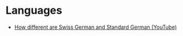 # Languages

* [How different are Swiss German and Standard German (YouTube)](https://www.youtube.com/watch?v=zfX1OFMXUh4)
